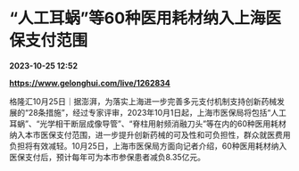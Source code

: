 # “人工耳蜗”等60种医用耗材纳入上海医保支付范围

**2023-10-25 12:52**

**https://www.gelonghui.com/live/1262834**

格隆汇10月25日｜据澎湃，为落实上海进一步完善多元支付机制支持创新药械发展的“28条措施”，经过专家评审，2023年10月1日起，上海市医保局将包括“人工耳蜗”、“光学相干断层成像导管”、“脊柱用射频消融刀头”等在内的60种医用耗材纳入本市医保支付范围，进一步提升创新药械的可及性和可负担性，群众就医费用负担将有效减轻。10月25日，上海市医保局方面向记者介绍，60种医用耗材纳入医保支付后，预计每年可为本市参保患者减负8.35亿元。